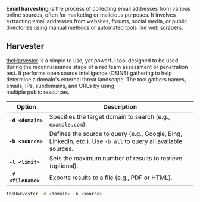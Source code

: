 **Email harvesting** is the process of collecting email addresses from various online sources, often for marketing or malicious purposes. It involves extracting email addresses from websites, forums, social media, or public directories using manual methods or automated tools like web scrapers.

## Harvester

[theHarvester](https://github.com/laramies/theHarvester) is a simple to use, yet powerful tool designed to be used during the reconnaissance stage of a red team assessment or penetration test. It performs open source intelligence (OSINT) gathering to help determine  a domain's external threat landscape. The tool gathers names, emails, IPs, subdomains, and URLs by using  
multiple public resources.

| Option | Description |
|--------|-------------|
| **`-d <domain>`** | Specifies the target domain to search (e.g., `example.com`). |
| **`-b <source>`** | Defines the source to query (e.g., Google, Bing, LinkedIn, etc.). Use `-b all` to query all available sources. |
| **`-l <limit>`** | Sets the maximum number of results to retrieve (optional). |
| **`-f <filename>`** | Exports results to a file (e.g., PDF or HTML). |

```bash
theHarvester -d <domain> -b <source>
```

